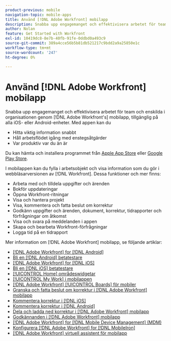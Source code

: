 ```yaml
---
product-previous: mobile
navigation-topic: mobile-apps
title: Använd [!DNL Adobe Workfront] mobilapp
description: Snabba upp engagemanget och effektivisera arbetet för team och enskilda i organisationen genom [!DNL Adobe Workfront's] mobilapp, tillgänglig på alla iOS- eller Android-enheter.
author: Nolan
feature: Get Started with Workfront
exl-id: 10419dc8-8e7b-40fb-91fe-0ddbd0a493c9
source-git-commit: 389a4cce56b5b81db521217c9bdd2a9a25850e1c
workflow-type: tm+mt
source-wordcount: '247'
ht-degree: 0%

---
```


# Använd [!DNL Adobe Workfront] mobilapp

Snabba upp engagemanget och effektivisera arbetet för team och enskilda i organisationen genom [!DNL Adobe Workfront's] mobilapp, tillgänglig på alla iOS- eller Android-enheter. Med appen kan du

* Hitta viktig information snabbt
* Håll arbetsflödet igång med enstegsåtgärder
* Var produktiv var du än är

Du kan hämta och installera programmet från [Apple App Store](https://apps.apple.com/us/app/adobe-workfront/id1033282981) eller [Google Play Store](https://play.google.com/store/apps/details?id=com.workfront.android.aware).

I mobilappen kan du fylla i arbetsobjekt och visa information som du gör i webbläsarversionen av [!DNL Workfront]. Dessa funktioner och mer finns:

* Arbeta med och tilldela uppgifter och ärenden
* Bokför uppdateringar
* Öppna Workfront-ritningar
* Visa och hantera projekt
* Visa, kommentera och fatta beslut om korrektur
* Godkänn uppgifter och ärenden, dokument, korrektur, tidrapporter och förfrågningar om åtkomst
* Visa och svara på meddelanden i appen
* Skapa och bearbeta Workfront-förfrågningar
* Logga tid på en tidrapport

<!--
>[!NOTE]
>
>The [!DNL Adobe Workfront] mobile app is replacing the [!DNL Workfront Proof] app, which is no longer supported and will be removed entirely with the 23.4 release in October. [!DNL Workfront] customers should now use the [!DNL Adobe Workfront] mobile app for conducting their proof reviews and approvals.
-->

Mer information om [!DNL Adobe Workfront] mobilapp, se följande artiklar:

* [[!DNL Adobe Workfront] for [!DNL Android]](../../../workfront-basics/mobile-apps/using-the-workfront-mobile-app/workfront-for-android.md)
* [Bli en [!DNL Android] betatestare](../../../workfront-basics/mobile-apps/using-the-workfront-mobile-app/android-beta-tester.md)
* [[!DNL Adobe Workfront] for [!DNL iOS]](../../../workfront-basics/mobile-apps/using-the-workfront-mobile-app/workfront-for-ios.md)
* [Bli en [!DNL iOS] betatestare](../../../workfront-basics/mobile-apps/using-the-workfront-mobile-app/ios-beta-tester.md)
* [[!UICONTROL Home] områdeswidgetar](../../../workfront-basics/mobile-apps/using-the-workfront-mobile-app/home-area-widgets-mobile.md)
* [[!UICONTROL My Work] i mobilappen](../../../workfront-basics/mobile-apps/using-the-workfront-mobile-app/my-work-section-mobile.md)
* [[!DNL Adobe Workfront] [!UICONTROL Boards] för mobiler](/help/quicksilver/workfront-basics/mobile-apps/using-the-workfront-mobile-app/mobile-boards.md)
* [Granska och fatta beslut om korrektur i [!DNL Adobe Workfront] mobilapp](../../../workfront-basics/mobile-apps/using-the-workfront-mobile-app/work-with-proofs-in-mobile-app.md)
* [Kommentera korrektur i [!DNL iOS]](../../../workfront-basics/mobile-apps/using-the-workfront-mobile-app/comment-on-proofs-ios.md)
* [Kommentera korrektur i [!DNL Android]](../../../workfront-basics/mobile-apps/using-the-workfront-mobile-app/comment-on-proofs-android.md)
* [Dela och ladda ned korrektur i [!DNL Adobe Workfront] mobilapp](../../../workfront-basics/mobile-apps/using-the-workfront-mobile-app/share-proofs-mobile.md)
* [Godkännanden i [!DNL Adobe Workfront] mobilapp](../../../workfront-basics/mobile-apps/using-the-workfront-mobile-app/approvals-in-mobile-app.md)
* [[!DNL Adobe Workfront] for [!DNL Mobile Device Management] (MDM)](../../../workfront-basics/mobile-apps/using-the-workfront-mobile-app/wf-mdm.md)
* [Konfigurera [!DNL Adobe Workfront] for [!DNL MobileIron]](../../../workfront-basics/mobile-apps/using-the-workfront-mobile-app/wf-mobileiron-configs.md)
* [[!DNL Adobe Workfront] virtuell assistent för mobilapp](../../../workfront-basics/mobile-apps/using-the-workfront-mobile-app/wf-mobile-virtual-assistant.md)

